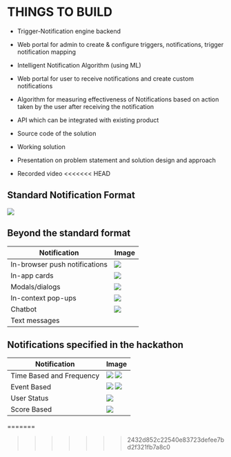 # THINGS TO BUILD

- Trigger-Notification engine backend 
- Web portal for admin to create & configure triggers, notifications, trigger notification mapping 
- Intelligent Notification Algorithm (using ML) 
- Web portal for user to receive notifications and create custom notifications 
- Algorithm for measuring effectiveness of Notifications based on action taken by the user after receiving the notification 

- API which can be integrated with existing product 
- Source code of the solution 
- Working solution 
- Presentation on problem statement and solution design and approach 
- Recorded video
<<<<<<< HEAD

##  Standard Notification Format

![](https://miro.medium.com/max/700/1*hIduR3yMIqSo-LBiA7Flqg.gif)

## Beyond the standard format
| Notification | Image |
| ------ | ------ |
|In-browser push notifications|![](https://miro.medium.com/max/700/1*Ce9l5sO9pmhTOJoQCAOizA.png) |
|In-app cards| ![](https://miro.medium.com/max/700/1*-fJBdYpOOa90X9sqBdOlTw.png)|
|Modals/dialogs|![](https://miro.medium.com/max/563/1*VZbTgYnnTUfrGa64MrShDw.png)|
|In-context pop-ups|![](https://miro.medium.com/max/563/1*BROWJUB5Lg2zdw7MItQjLQ.png) |
|Chatbot|![](https://miro.medium.com/max/500/1*QNuaQxdDaOhbbxCF9Eh18A.png)|
|Text messages|

## Notifications specified in the hackathon 
| Notification | Image |
| ------ | ------ |
|Time Based and Frequency| ![](https://cdn-clalk.nitrocdn.com/KqmKVeLhgFAzHWrUbBzmAbRgoFMrOqoq/assets/static/optimized/rev-6e7aadf/wp-content/uploads/Weather-push-notification-2-1-169x300.jpg) ![](https://cdn-clalk.nitrocdn.com/KqmKVeLhgFAzHWrUbBzmAbRgoFMrOqoq/assets/static/optimized/rev-6e7aadf/wp-content/uploads/blog/2016/05/Reminder-time-push-notification.png)|
|Event Based | ![](https://cdn-clalk.nitrocdn.com/KqmKVeLhgFAzHWrUbBzmAbRgoFMrOqoq/assets/static/optimized/rev-6e7aadf/wp-content/uploads/blog/2016/05/smart-selling.png) ![](https://cdn-clalk.nitrocdn.com/KqmKVeLhgFAzHWrUbBzmAbRgoFMrOqoq/assets/static/optimized/rev-6e7aadf/wp-content/uploads/blog/2016/05/smart-selling-push-notification-2-1.png)|
|User Status |![](https://rubygarage.s3.amazonaws.com/uploads/article_image/file/1476/re-engagement_notification.png)|
|Score Based | ![](https://rubygarage.s3.amazonaws.com/uploads/article_image/file/1479/Trivia_push_notifications.png)|
=======
>>>>>>> 2432d852c22540e83723defee7bd2f321fb7a8c0
